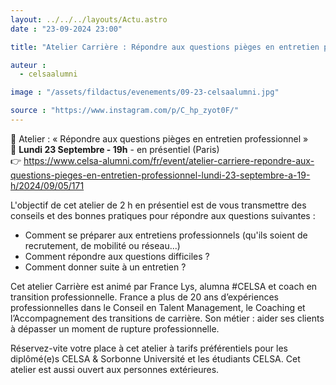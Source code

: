 ```yaml
---
layout: ../../../layouts/Actu.astro
date : "23-09-2024 23:00"

title: "Atelier Carrière : Répondre aux questions pièges en entretien professionnel"

auteur :
  - celsaalumni

image : "/assets/fildactus/evenements/09-23-celsaalumni.jpg"

source : "https://www.instagram.com/p/C_hp_zyot0F/"
---
```


📌 Atelier : « Répondre aux questions pièges en entretien professionnel »  
📅 __Lundi 23 Septembre - 19h__ - en présentiel (Paris)  
👉 https://www.celsa-alumni.com/fr/event/atelier-carriere-repondre-aux-questions-pieges-en-entretien-professionnel-lundi-23-septembre-a-19-h/2024/09/05/171

L'objectif de cet atelier de 2 h en présentiel est de vous transmettre des conseils et des bonnes pratiques pour répondre aux questions suivantes :  
- Comment se préparer aux entretiens professionnels (qu'ils soient de recrutement, de mobilité ou réseau...)  
- Comment répondre aux questions difficiles ?  
- Comment donner suite à un entretien ?  

Cet atelier Carrière est animé par France Lys, alumna #CELSA et coach en transition professionnelle. France a plus de 20 ans d’expériences professionnelles dans le Conseil en Talent Management, le Coaching et l’Accompagnement des transitions de carrière. Son métier : aider ses clients à dépasser un moment de rupture professionnelle.

Réservez-vite votre place à cet atelier à tarifs préférentiels pour les diplômé(e)s CELSA & Sorbonne Université et les étudiants CELSA. Cet atelier est aussi ouvert aux personnes extérieures.